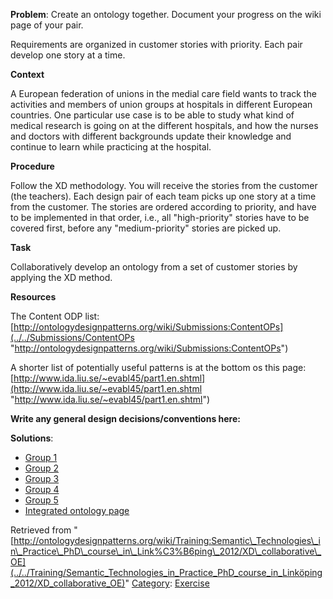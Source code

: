 __Problem__:
Create an ontology together. Document your progress on the wiki page of your pair.


Requirements are organized in customer stories with priority. Each pair develop one story at a time.


__Context__


A European federation of unions in the medial care field wants to track the activities and members of union groups at hospitals in different European countries. One particular use case is to be able to study what kind of medical research is going on at the different hospitals, and how the nurses and doctors with different backgrounds update their knowledge and continue to learn while practicing at the hospital. 


__Procedure__


Follow the XD methodology. You will receive the stories from the customer (the teachers). Each design pair of each team picks up one story at a time from the customer. The stories are ordered according to priority, and have to be implemented in that order, i.e., all "high-priority" stories have to be covered first, before any "medium-priority" stories are picked up.


__Task__


Collaboratively develop an ontology from a set of customer stories by applying the XD method.


__Resources__


The Content ODP list: [http://ontologydesignpatterns.org/wiki/Submissions:ContentOPs](../../Submissions/ContentOPs "http://ontologydesignpatterns.org/wiki/Submissions:ContentOPs")


A shorter list of potentially useful patterns is at the bottom os this page: [http://www.ida.liu.se/~evabl45/part1.en.shtml](http://www.ida.liu.se/~evabl45/part1.en.shtml "http://www.ida.liu.se/~evabl45/part1.en.shtml")


__Write any general design decisions/conventions here:__




__Solutions__:



* [Group 1](../../Training/Semantic_Technologies_in_Practice_PhD_course_in_Linköping_2012/XD_collaborative_OE/G1 "Training:Semantic Technologies in Practice PhD course in Linköping 2012/XD collaborative OE/G1")
* [Group 2](../../Training/Semantic_Technologies_in_Practice_PhD_course_in_Linköping_2012/XD_collaborative_OE/G2 "Training:Semantic Technologies in Practice PhD course in Linköping 2012/XD collaborative OE/G2")
* [Group 3](../../Training/Semantic_Technologies_in_Practice_PhD_course_in_Linköping_2012/XD_collaborative_OE/G3 "Training:Semantic Technologies in Practice PhD course in Linköping 2012/XD collaborative OE/G3")
* [Group 4](../../Training/Semantic_Technologies_in_Practice_PhD_course_in_Linköping_2012/XD_collaborative_OE/G4 "Training:Semantic Technologies in Practice PhD course in Linköping 2012/XD collaborative OE/G4")
* [Group 5](../../Training/Semantic_Technologies_in_Practice_PhD_course_in_Linköping_2012/XD_collaborative_OE/G5 "Training:Semantic Technologies in Practice PhD course in Linköping 2012/XD collaborative OE/G5")
* [Integrated ontology page](http://ontologydesignpatterns.org/wiki/index.php?title=Training:Semantic_Technologies_in_Practice_PhD_course_in_Link%C3%B6ping_2012/XD_collaborative_OE/Integration&action=edit&redlink=1 "Training:Semantic Technologies in Practice PhD course in Linköping 2012/XD collaborative OE/Integration (not yet written)")




Retrieved from "[http://ontologydesignpatterns.org/wiki/Training:Semantic\_Technologies\_in\_Practice\_PhD\_course\_in\_Link%C3%B6ping\_2012/XD\_collaborative\_OE](../../Training/Semantic_Technologies_in_Practice_PhD_course_in_Linköping_2012/XD_collaborative_OE)"
 [Category](http://ontologydesignpatterns.org/wiki/Special:Categories "Special:Categories"): [Exercise](../../Category/Exercise "Category:Exercise")